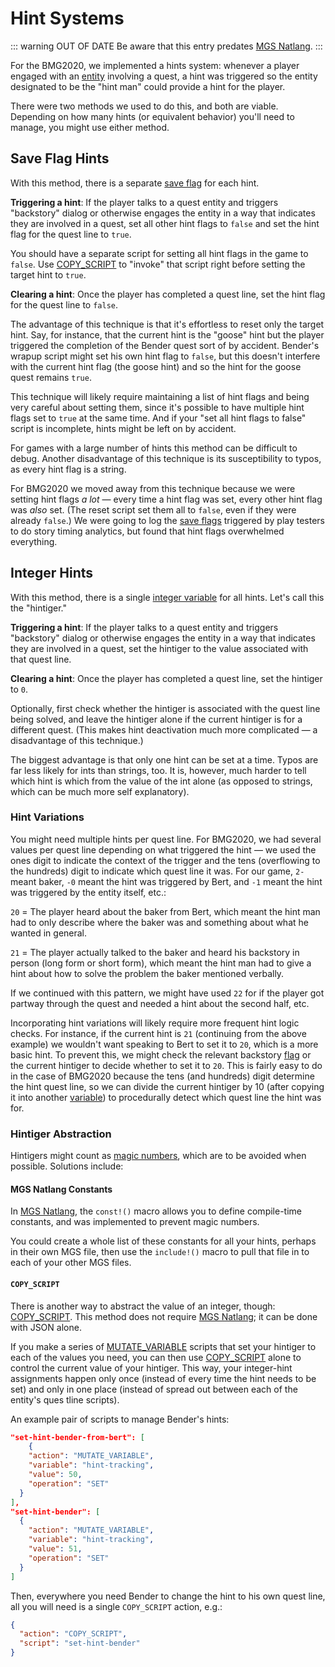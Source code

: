 # Hint Systems

::: warning OUT OF DATE
Be aware that this entry predates [MGS Natlang](../mgs/mgs_natlang.md).
:::

For the BMG2020, we implemented a hints system: whenever a player engaged with an [entity](../entities) involving a quest, a hint was triggered so the entity designated to be the "hint man" could provide a hint for the player.

There were two methods we used to do this, and both are viable. Depending on how many hints (or equivalent behavior) you'll need to manage, you might use either method.

## Save Flag Hints

With this method, there is a separate [save flag](../scripts/save_flags) for each hint.

**Triggering a hint**: If the player talks to a quest entity and triggers "backstory" dialog or otherwise engages the entity in a way that indicates they are involved in a quest, set all other hint flags to `false` and set the hint flag for the quest line to `true`.

You should have a separate script for setting all hint flags in the game to `false`. Use [COPY_SCRIPT](../actions/COPY_SCRIPT) to "invoke" that script right before setting the target hint to `true`.

**Clearing a hint**: Once the player has completed a quest line, set the hint flag for the quest line to `false`.

The advantage of this technique is that it's effortless to reset only the target hint. Say, for instance, that the current hint is the "goose" hint but the player triggered the completion of the Bender quest sort of by accident. Bender's wrapup script might set his own hint flag to `false`, but this doesn't interfere with the current hint flag (the goose hint) and so the hint for the goose quest remains `true`.

This technique will likely require maintaining a list of hint flags and being very careful about setting them, since it's possible to have multiple hint flags set to `true` at the same time. And if your "set all hint flags to false" script is incomplete, hints might be left on by accident.

For games with a large number of hints this method can be difficult to debug. Another disadvantage of this technique is its susceptibility to typos, as every hint flag is a string.

For BMG2020 we moved away from this technique because we were setting hint flags *a lot* — every time a hint flag was set, every other hint flag was *also* set. (The reset script set them all to `false`, even if they were already `false`.) We were going to log the [save flags](../scripts/save_flags) triggered by play testers to do story timing analytics, but found that hint flags overwhelmed everything.

## Integer Hints

With this method, there is a single [integer variable](../scripts/integer_variables) for all hints. Let's call this the "hintiger."

**Triggering a hint**: If the player talks to a quest entity and triggers "backstory" dialog or otherwise engages the entity in a way that indicates they are involved in a quest, set the hintiger to the value associated with that quest line.

**Clearing a hint**: Once the player has completed a quest line, set the hintiger to `0`.

Optionally, first check whether the hintiger is associated with the quest line being solved, and leave the hintiger alone if the current hintiger is for a different quest. (This makes hint deactivation much more complicated — a disadvantage of this technique.)

The biggest advantage is that only one hint can be set at a time. Typos are far less likely for ints than strings, too. It is, however, much harder to tell which hint is which from the value of the int alone (as opposed to strings, which can be much more self explanatory).

### Hint Variations

You might need multiple hints per quest line. For BMG2020, we had several values per quest line depending on what triggered the hint — we used the ones digit to indicate the context of the trigger and the tens (overflowing to the hundreds) digit to indicate which quest line it was. For our game, `2-` meant baker, `-0` meant the hint was triggered by Bert, and `-1` meant the hint was triggered by the entity itself, etc.:

`20` = The player heard about the baker from Bert, which meant the hint man had to only describe where the baker was and something about what he wanted in general.

`21` = The player actually talked to the baker and heard his backstory in person (long form or short form), which meant the hint man had to give a hint about how to solve the problem the baker mentioned verbally.

If we continued with this pattern, we might have used `22` for if the player got partway through the quest and needed a hint about the second half, etc.

Incorporating hint variations will likely require more frequent hint logic checks. For instance, if the current hint is `21` (continuing from the above example) we wouldn't want speaking to Bert to set it to `20`, which is a more basic hint. To prevent this, we might check the relevant backstory [flag](../scripts/save_flags) or the current hintiger to decide whether to set it to `20`. This is fairly easy to do in the case of BMG2020 because the tens (and hundreds) digit determine the hint quest line, so we can divide the current hintiger by 10 (after copying it into another [variable](../scripts/integer_variables)) to procedurally detect which quest line the hint was for.

### Hintiger Abstraction

Hintigers might count as [magic numbers](https://en.wikipedia.org/wiki/Magic_number_%28programming%29#Unnamed_numerical_constants), which are to be avoided when possible. Solutions include:

#### MGS Natlang Constants

In [MGS Natlang](../mgs/mgs_natlang), the `const!()` macro allows you to define compile-time constants, and was implemented to prevent magic numbers.

You could create a whole list of these constants for all your hints, perhaps in their own MGS file, then use the `include!()` macro to pull that file in to each of your other MGS files.

#### `COPY_SCRIPT`

There is another way to abstract the value of an integer, though: [COPY_SCRIPT](../actions/COPY_SCRIPT). This method does not require [MGS Natlang](../mgs/mgs_natlang); it can be done with JSON alone.

If you make a series of [MUTATE_VARIABLE](../actions/MUTATE_VARIABLE) scripts that set your hintiger to each of the values you need, you can then use [COPY_SCRIPT](../actions/COPY_SCRIPT) alone to control the current value of your hintiger. This way, your integer-hint assignments happen only once (instead of every time the hint needs to be set) and only in one place (instead of spread out between each of the entity's ques tline scripts).

An example pair of scripts to manage Bender's hints:

```JSON
"set-hint-bender-from-bert": [
	{
    "action": "MUTATE_VARIABLE",
    "variable": "hint-tracking",
    "value": 50,
    "operation": "SET"
  }
],
"set-hint-bender": [
  {
    "action": "MUTATE_VARIABLE",
    "variable": "hint-tracking",
    "value": 51,
    "operation": "SET"
  }
]
```

Then, everywhere you need Bender to change the hint to his own quest line, all you will need is a single `COPY_SCRIPT` action, e.g.:

```JSON
{
  "action": "COPY_SCRIPT",
  "script": "set-hint-bender"
}
```
